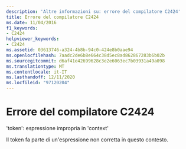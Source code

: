 ```yaml
---
description: 'Altre informazioni su: errore del compilatore C2424'
title: Errore del compilatore C2424
ms.date: 11/04/2016
f1_keywords:
- C2424
helpviewer_keywords:
- C2424
ms.assetid: 03613746-a324-4b8b-94c0-424e8b0aae94
ms.openlocfilehash: 7aadc2de6b8e664c38d5ec8ad862867283b6b02b
ms.sourcegitcommit: d6af41e42699628c3e2e6063ec7b03931a49a098
ms.translationtype: MT
ms.contentlocale: it-IT
ms.lasthandoff: 12/11/2020
ms.locfileid: "97120204"
---
```

# <a name="compiler-error-c2424"></a>Errore del compilatore C2424

'token': espressione impropria in 'context'

Il token fa parte di un'espressione non corretta in questo contesto.
